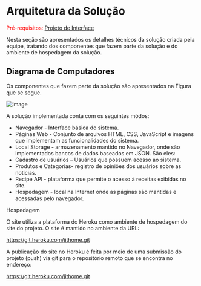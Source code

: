 # Arquitetura da Solução

<span style="color:red">Pré-requisitos: <a href="04-ProjetodeInterface.md"> Projeto de Interface</a></span>

Nesta seção são apresentados os detalhes técnicos da solução criada pela equipe, tratando dos componentes que fazem parte da solução e do ambiente de hospedagem da solução.

## Diagrama de Computadores

Os componentes que fazem parte da solução são apresentados na Figura que se segue.

![image](https://user-images.githubusercontent.com/91296105/135927197-ff51865f-b650-4086-9311-1c64eddf7fce.png)

A solução implementada conta com os seguintes módos:

- Navegador - Interface básica do sistema.
- Páginas Web - Conjunto de arquivos HTML, CSS, JavaScript e imagens que implementam as funcionalidades do sistema.
- Local Storage - armazenamento mantido no Navegador, onde são implementados bancos de dados baseados em JSON. São eles:
- Cadastro de usuários – Usuários que possuem acesso ao sistema.
- Produtos e Categorias- registro de opiniões dos usuários sobre as notícias.
- Recipe API - plataforma que permite o acesso à receitas exibidas no site.
- Hospedagem - local na Internet onde as páginas são mantidas e acessadas pelo navegador.

Hospedagem 

O site utiliza a plataforma do Heroku como ambiente de hospedagem do site do projeto. O site é mantido no ambiente da URL:

https://git.heroku.com/jithome.git 

A publicação do site no Heroku é feita por meio de uma submissão do projeto (push) via git para o repositório remoto que se encontra no endereço:

https://git.heroku.com/jithome.git 
